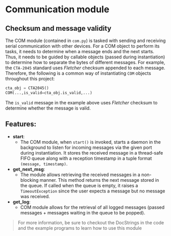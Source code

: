 # Communication module

## Checksum and message validity

The COM module (contained in `com.py`) is tasked with sending and receiving serial communication with other devices. For a COM object to perform its tasks, it needs to determine when a message ends and the next starts. Thus, it needs to be guided by callable objects (passed during instantiation) to determine how to separate the bytes of different messages. For example, the `CTA-2045` standard uses _Fletcher_ checksum appended to each message. Therefore, the following is a common way of instantiating `COM` objects throughout this project:

```python
cta_obj = CTA2045()
COM(...,is_valid=cta_obj.is_valid,...)
```
The `is_valid` message in the example above uses _Fletcher_ checksum to determine whether the message is valid.

## Features:
* __start__: 
    * The COM module, when `start()` is invoked, starts a daemon in the background to listen for incoming messages via the given port during instantiation. It stores the received message in a thread-safe FIFO queue along with a reception timestamp in a tuple format `(message, timestamp)`.  
* __get_next_msg__: 
    * The module allows retrieving the received messages in a non-blocking manner. This method returns the next message stored in the queue. If called when the queue is empty, it raises a `TimeoutException` since the user expects a message but no message was received.
* __get_log__: 
    * COM module allows for the retrieval of all logged messages (passed messages + messages waiting in the queue to be popped).


> For more information, be sure to checkout the DocStrings in the code and the example programs to learn how to use this module 